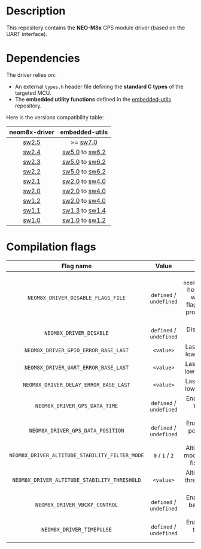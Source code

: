 # Description

This repository contains the **NEO-M8x** GPS module driver (based on the UART interface).

# Dependencies

The driver relies on:

* An external `types.h` header file defining the **standard C types** of the targeted MCU.
* The **embedded utility functions** defined in the [embedded-utils](https://github.com/Ludovic-Lesur/embedded-utils) repository.

Here is the versions compatibility table:

| **neom8x-driver** | **embedded-utils** |
|:---:|:---:|
| [sw2.5](https://github.com/Ludovic-Lesur/neom8x-driver/releases/tag/sw2.5) | >= [sw7.0](https://github.com/Ludovic-Lesur/embedded-utils/releases/tag/sw7.0) |
| [sw2.4](https://github.com/Ludovic-Lesur/neom8x-driver/releases/tag/sw2.4) | [sw5.0](https://github.com/Ludovic-Lesur/embedded-utils/releases/tag/sw5.0) to [sw6.2](https://github.com/Ludovic-Lesur/embedded-utils/releases/tag/sw6.2) |
| [sw2.3](https://github.com/Ludovic-Lesur/neom8x-driver/releases/tag/sw2.3) | [sw5.0](https://github.com/Ludovic-Lesur/embedded-utils/releases/tag/sw5.0) to [sw6.2](https://github.com/Ludovic-Lesur/embedded-utils/releases/tag/sw6.2) |
| [sw2.2](https://github.com/Ludovic-Lesur/neom8x-driver/releases/tag/sw2.2) | [sw5.0](https://github.com/Ludovic-Lesur/embedded-utils/releases/tag/sw5.0) to [sw6.2](https://github.com/Ludovic-Lesur/embedded-utils/releases/tag/sw6.2) |
| [sw2.1](https://github.com/Ludovic-Lesur/neom8x-driver/releases/tag/sw2.1) | [sw2.0](https://github.com/Ludovic-Lesur/embedded-utils/releases/tag/sw2.0) to [sw4.0](https://github.com/Ludovic-Lesur/embedded-utils/releases/tag/sw4.0) |
| [sw2.0](https://github.com/Ludovic-Lesur/neom8x-driver/releases/tag/sw2.0) | [sw2.0](https://github.com/Ludovic-Lesur/embedded-utils/releases/tag/sw2.0) to [sw4.0](https://github.com/Ludovic-Lesur/embedded-utils/releases/tag/sw4.0) |
| [sw1.2](https://github.com/Ludovic-Lesur/neom8x-driver/releases/tag/sw1.2) | [sw2.0](https://github.com/Ludovic-Lesur/embedded-utils/releases/tag/sw2.0) to [sw4.0](https://github.com/Ludovic-Lesur/embedded-utils/releases/tag/sw4.0) |
| [sw1.1](https://github.com/Ludovic-Lesur/neom8x-driver/releases/tag/sw1.1) | [sw1.3](https://github.com/Ludovic-Lesur/embedded-utils/releases/tag/sw1.3) to [sw1.4](https://github.com/Ludovic-Lesur/embedded-utils/releases/tag/sw1.4) |
| [sw1.0](https://github.com/Ludovic-Lesur/neom8x-driver/releases/tag/sw1.0) | [sw1.0](https://github.com/Ludovic-Lesur/embedded-utils/releases/tag/sw1.0) to [sw1.2](https://github.com/Ludovic-Lesur/embedded-utils/releases/tag/sw1.2) |

# Compilation flags

| **Flag name** | **Value** | **Description** |
|:---:|:---:|:---:|
| `NEOM8X_DRIVER_DISABLE_FLAGS_FILE` | `defined` / `undefined` | Disable the `neom8x_driver_flags.h` header file inclusion when compilation flags are given in the project settings or by command line. |
| `NEOM8X_DRIVER_DISABLE` | `defined` / `undefined` | Disable the NEOM8x driver. |
| `NEOM8X_DRIVER_GPIO_ERROR_BASE_LAST` | `<value>` | Last error base of the low level GPIO driver. |
| `NEOM8X_DRIVER_UART_ERROR_BASE_LAST` | `<value>` | Last error base of the low level UART driver. |
| `NEOM8X_DRIVER_DELAY_ERROR_BASE_LAST` | `<value>` | Last error base of the low level delay driver. |
| `NEOM8X_DRIVER_GPS_DATA_TIME` | `defined` / `undefined` | Enable or disable the time acquisition feature. |
| `NEOM8X_DRIVER_GPS_DATA_POSITION` | `defined` / `undefined` | Enable or disable the position acquisition feature. |
| `NEOM8X_DRIVER_ALTITUDE_STABILITY_FILTER_MODE` | `0` / `1` / `2` | Altitude stability filter mode: `0` = disabled `1` = fixed `2` = dynamic.|
| `NEOM8X_DRIVER_ALTITUDE_STABILITY_THRESHOLD` | `<value>` | Altitude stability filter threshold (used when mode is `1`).
| `NEOM8X_DRIVER_VBCKP_CONTROL` | `defined` / `undefined` | Enable or disable the backup voltage pin control. |
| `NEOM8X_DRIVER_TIMEPULSE` | `defined` / `undefined` | Enable or disable the timepulse signal control. |
